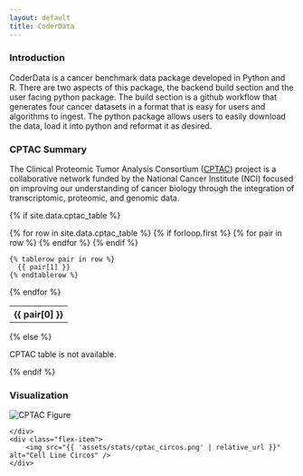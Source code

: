 ```yaml
---
layout: default
title: CoderData
---
```


<link rel="stylesheet" href="assets/css/style.css">


### Introduction
CoderData is a cancer benchmark data package developed in Python and R. 
There are two aspects of this package, the backend build section and the user facing python package.
The build section is a github workflow that generates four cancer datasets in a format that is easy for users and algorithms to ingest. 
The python package allows users to easily download the data, load it into python and reformat it as desired.

### CPTAC Summary

The Clinical Proteomic Tumor Analysis Consortium ([CPTAC](https://gdc.cancer.gov/about-gdc/contributed-genomic-data-cancer-research/clinical-proteomic-tumor-analysis-consortium-cptac#:~:text=The%20National%20Cancer%20Institute's%20Clinical,and%20genome%20analysis%2C%20or%20proteogenomics.
)) project is a collaborative network funded by the National Cancer Institute (NCI) focused on improving our understanding of cancer biology through the integration of transcriptomic, proteomic, and genomic data. 

{% if site.data.cptac_table %}
<table>
  {% for row in site.data.cptac_table %}
    {% if forloop.first %}
    <tr>
      {% for pair in row %}
        <th>{{ pair[0] }}</th>
      {% endfor %}
    </tr>
    {% endif %}

    {% tablerow pair in row %}
      {{ pair[1] }}
    {% endtablerow %}
  {% endfor %}
</table>
{% else %}
<p>CPTAC table is not available.</p>
{% endif %}

### Visualization

<div class="flex-container"> 
    <div class="flex-item">
        <img src="{{ 'assets/stats/Fig3_CPTAC.png' | relative_url }}" alt="CPTAC Figure" />

    </div>
    <div class="flex-item">
        <img src="{{ 'assets/stats/cptac_circos.png' | relative_url }}" alt="Cell Line Circos" />
    </div>
</div>
